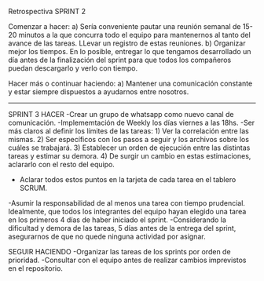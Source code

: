 Retrospectiva SPRINT 2

Comenzar a hacer:
 a) Sería conveniente pautar una reunión semanal de 15-20 minutos a la que concurra todo el equipo para mantenernos al tanto del avance de las tareas. 
LLevar un registro de estas reuniones.
 b) Organizar mejor los tiempos. 
En lo posible, entregar lo que tengamos desarrollado un día antes de la finalización del sprint para que todos los compañeros puedan descargarlo y verlo con tiempo.


Hacer más o continuar haciendo:
a) Mantener una comunicación constante y estar siempre dispuestos a ayudarnos entre nosotros.

----------------------------------------------------
SPRINT 3
HACER
-Crear un grupo de whatsapp como nuevo canal de comunicación.
-Implememtación de Weekly los días viernes a las 18hs.
-Ser más claros al definir los límites de las tareas:
	1) Ver la correlación entre las mismas.
	2) Ser específicos con los pasos a seguir y los archivos sobre los cuáles se trabajará.
	3) Establecer un orden de ejecución entre las distintas tareas y estimar su demora.
	4) De surgir un cambio en estas estimaciones, aclararlo con el resto del equipo.

* Aclarar todos estos puntos en la tarjeta de cada tarea en el tablero SCRUM.

-Asumir la responsabilidad de al menos una tarea con tiempo prudencial. Idealmente, que todos los integrantes
del equipo hayan elegido una tarea en los primeros 4 días de haber iniciado el sprint.
-Considerando la dificultad y demora de las tareas, 5 días antes de la entrega del sprint, 
asegurarnos de que no quede ninguna actividad por asignar.


SEGUIR HACIENDO
-Organizar las tareas de los sprints por orden de prioridad.
-Consultar con el equipo antes de realizar cambios imprevistos en el repositorio.



